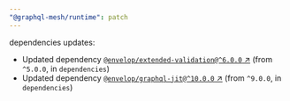 ```yaml
---
"@graphql-mesh/runtime": patch
---
```

dependencies updates:
  - Updated dependency [`@envelop/extended-validation@^6.0.0` ↗︎](https://www.npmjs.com/package/@envelop/extended-validation/v/6.0.0) (from `^5.0.0`, in `dependencies`)
  - Updated dependency [`@envelop/graphql-jit@^10.0.0` ↗︎](https://www.npmjs.com/package/@envelop/graphql-jit/v/10.0.0) (from `^9.0.0`, in `dependencies`)
